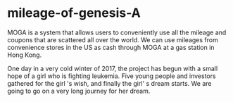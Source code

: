 # mileage-of-genesis-A
 MOGA is a system that allows users to conveniently use all the mileage and coupons that are scattered all over the world.
We can use mileages from convenience stores in the US as cash through MOGA at a gas station in Hong Kong.

One day in a very cold winter of 2017, the project has begun with a small hope of a girl who is fighting leukemia. Five young people and investors gathered for the girl 's wish, and finally the girl' s dream starts. We are going to go on a very long journey for her dream.
